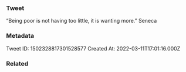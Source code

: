 ### Tweet
“Being poor is not having too little, it is wanting more.” Seneca

### Metadata
Tweet ID: 1502328817301528577
Created At: 2022-03-11T17:01:16.000Z

### Related

